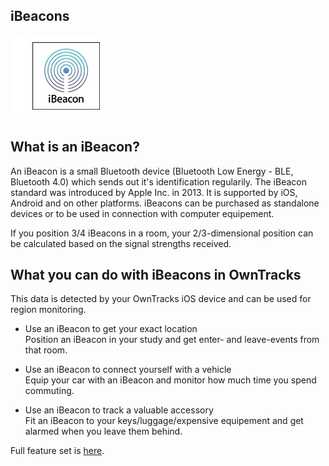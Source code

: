 ## iBeacons

![ibeacon logo](images/ibeacon.png)

## What is an iBeacon?

An iBeacon is a small Bluetooth device (Bluetooth Low Energy - BLE, Bluetooth 4.0) which sends out it's identification regularily. The iBeacon standard was introduced by Apple Inc. in 2013. It is supported by iOS, Android and on other platforms. iBeacons can be purchased as standalone devices or to be used in connection with computer equipement.

If you position 3/4 iBeacons in a room, your 2/3-dimensional position can be calculated based on the signal strengths received.


## What you can do with iBeacons in OwnTracks

This data is detected by your OwnTracks iOS device and can be used for region monitoring.

* Use an iBeacon to get your exact location  
Position an iBeacon in your study and get enter- and leave-events from that room.

* Use an iBeacon to connect yourself with a vehicle  
Equip your car with an iBeacon and monitor how much time you spend commuting.

* Use an iBeacon to track a valuable accessory  
Fit an iBeacon to your keys/luggage/expensive equipement and get alarmed when you leave them behind.

Full feature set is [here](../features/beacons.md).

